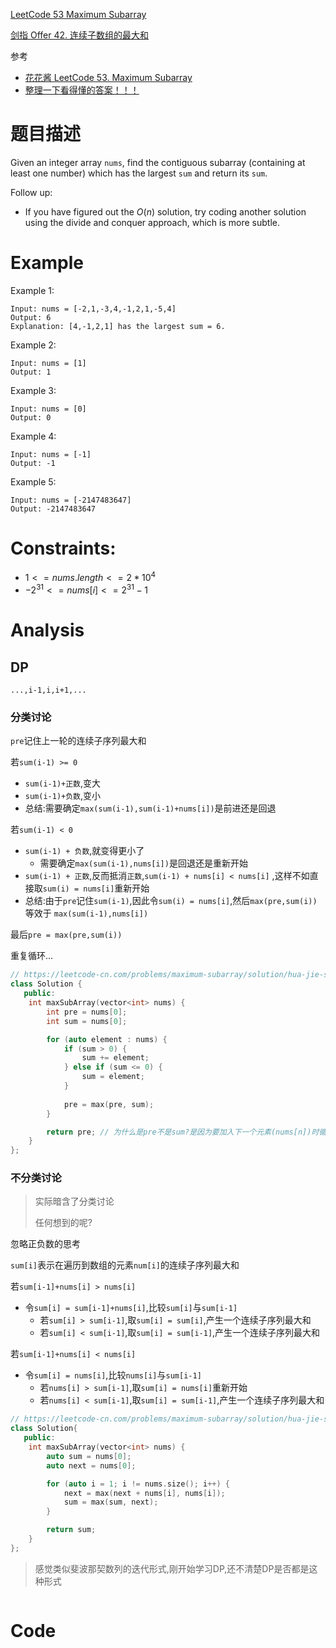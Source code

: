 [LeetCode 53 Maximum Subarray](https://leetcode-cn.com/problems/maximum-subarray/)

[剑指 Offer 42. 连续子数组的最大和](https://leetcode-cn.com/problems/lian-xu-zi-shu-zu-de-zui-da-he-lcof/)

参考

- [花花酱 LeetCode 53. Maximum Subarray](http://zxi.mytechroad.com/blog/dynamic-programming/leetcode-53-maximum-subarray/)
- [整理一下看得懂的答案！！！](https://leetcode-cn.com/problems/maximum-subarray/solution/zheng-li-yi-xia-kan-de-dong-de-da-an-by-lizhiqiang/)

# 题目描述

Given an integer array `nums`, find the contiguous subarray (containing at least one number) which has the largest `sum` and return its `sum`.

Follow up: 

- If you have figured out the $O(n)$ solution, try coding another solution using the divide and conquer approach, which is more subtle.

# Example

Example 1:

```
Input: nums = [-2,1,-3,4,-1,2,1,-5,4]
Output: 6
Explanation: [4,-1,2,1] has the largest sum = 6.
```

Example 2:

```
Input: nums = [1]
Output: 1
```

Example 3:

```
Input: nums = [0]
Output: 0
```

Example 4:

```
Input: nums = [-1]
Output: -1
```

Example 5:

```
Input: nums = [-2147483647]
Output: -2147483647
```

# **Constraints:**

- $1 <= nums.length <= 2 * 10^4$
- $-2^{31} <= nums[i] <= 2^{31} - 1$

# Analysis

## DP

`...,i-1,i,i+1,...`

### 分类讨论

`pre`记住上一轮的连续子序列最大和

若`sum(i-1) >= 0`

- `sum(i-1)+正数`,变大
- `sum(i-1)+负数`,变小
- 总结:需要确定`max(sum(i-1),sum(i-1)+nums[i])`是前进还是回退

若`sum(i-1) < 0`

- `sum(i-1) + 负数`,就变得更小了
  - 需要确定`max(sum(i-1),nums[i])`是回退还是重新开始
- `sum(i-1) + 正数`,反而抵消`正数`,`sum(i-1) + nums[i] < nums[i]` ,这样不如直接取`sum(i) = nums[i]`重新开始
- 总结:由于`pre`记住`sum(i-1)`,因此令`sum(i) = nums[i]`,然后`max(pre,sum(i))`等效于 `max(sum(i-1),nums[i])`

最后`pre = max(pre,sum(i))`

重复循环...

```C++
// https://leetcode-cn.com/problems/maximum-subarray/solution/hua-jie-suan-fa-53-zui-da-zi-xu-he-by-guanpengchn/
class Solution {
   public:
    int maxSubArray(vector<int> nums) {
        int pre = nums[0];
        int sum = nums[0];

        for (auto element : nums) {
            if (sum > 0) { 
                sum += element;
            } else if (sum <= 0) { 
                sum = element;
            }
            
            pre = max(pre, sum); 
        } 

        return pre; // 为什么是pre不是sum?是因为要加入下一个元素(nums[n])时循环退出了
    }
};
```

### 不分类讨论

> 实际暗含了分类讨论
>
> 任何想到的呢?

忽略正负数的思考

`sum[i]`表示在遍历到数组的元素`num[i]`的连续子序列最大和

若`sum[i-1]+nums[i] > nums[i] `

- 令`sum[i] = sum[i-1]+nums[i]`,比较`sum[i]`与`sum[i-1]`
  - 若`sum[i] > sum[i-1]`,取`sum[i] = sum[i]`,产生一个连续子序列最大和
  - 若`sum[i] < sum[i-1]`,取`sum[i] = sum[i-1]`,产生一个连续子序列最大和

若`sum[i-1]+nums[i] < nums[i] `

- 令`sum[i] = nums[i]`,比较`nums[i]`与`sum[i-1]`
  - 若`nums[i] > sum[i-1]`,取`sum[i] = nums[i]`重新开始
  - 若`nums[i] < sum[i-1]`,取`sum[i] = sum[i-1]`,产生一个连续子序列最大和

```C++
// https://leetcode-cn.com/problems/maximum-subarray/solution/hua-jie-suan-fa-53-zui-da-zi-xu-he-by-guanpengchn/
class Solution{
   public:
    int maxSubArray(vector<int> nums) {
        auto sum = nums[0];
        auto next = nums[0];

        for (auto i = 1; i != nums.size(); i++) {
            next = max(next + nums[i], nums[i]);
            sum = max(sum, next);
        }

        return sum;
    }
};
```

>  感觉类似斐波那契数列的迭代形式,刚开始学习DP,还不清楚DP是否都是这种形式

```C++

```



# Code

